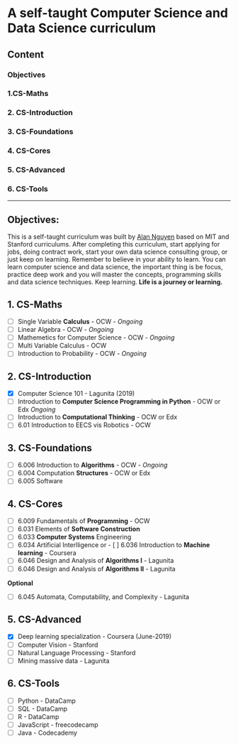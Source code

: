 # A self-taught Computer Science and Data Science curriculum
## Content
### Objectives
### 1.CS-Maths
### 2. CS-Introduction
### 3. CS-Foundations
### 4. CS-Cores
### 5. CS-Advanced
### 6. CS-Tools

-----------------------------------------------------------------------------------------------------------------------
## Objectives: 
This is a self-taught curriculum was built by [Alan Nguyen](https://github.com/alan-nguyen) based on MIT and Stanford curriculums. After completing this curriculum, start applying for jobs, doing contract work, start your own data science consulting group, or just keep on learning. Remember to believe in your ability to learn. You can learn computer science and data science, the important thing is be focus, practice deep work and you will master the concepts, programming skills and data science techniques. Keep learning. **Life is a journey or learning.** 

## 1. CS-Maths
- [ ] Single Variable **Calculus** - OCW - _Ongoing_
- [ ] Linear Algebra - OCW - _Ongoing_
- [ ] Mathemetics for Computer Science - OCW - _Ongoing_
- [ ] Multi Variable Calculus - OCW
- [ ] Introduction to Probability - OCW - _Ongoing_

## 2. CS-Introduction
- [x] Computer Science 101 - Lagunita (2019)
- [ ] Introduction to **Computer Science Programming in Python** - OCW or Edx _Ongoing_
- [ ] Introduction to **Computational Thinking** - OCW or Edx
- [ ] 6.01 Introduction to EECS vis Robotics - OCW

## 3. CS-Foundations
- [ ] 6.006 Introduction to **Algorithms** - OCW - _Ongoing_
- [ ] 6.004 Computation **Structures** - OCW or Edx
- [ ] 6.005 Software

## 4. CS-Cores
- [ ] 6.009 Fundamentals of **Programming** - OCW
- [ ] 6.031 Elements of **Software Construction**
- [ ] 6.033 **Computer Systems** Engineering
- [ ] 6.034 Artificial Interlligence 
or - [ ] 6.036 Introduction to **Machine learning** - Coursera 
- [ ] 6.046 Design and Analysis of **Algorithms I** - Lagunita
- [ ] 6.046 Design and Analysis of **Algorithms II** - Lagunita

**Optional**
- [ ] 6.045 Automata, Computability, and Complexity - Lagunita

## 5. CS-Advanced
- [x] Deep learning specialization - Coursera (June-2019)
- [ ] Computer Vision - Stanford
- [ ] Natural Language Processing - Stanford 
- [ ] Mining massive data - Lagunita

## 6. CS-Tools
- [ ] Python - DataCamp
- [ ] SQL - DataCamp
- [ ] R - DataCamp
- [ ] JavaScript - freecodecamp
- [ ] Java - Codecademy
